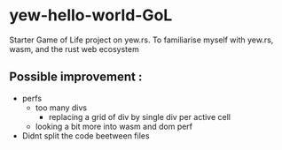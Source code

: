 # yew-hello-world-GoL

Starter Game of Life project on yew.rs. To familiarise myself with yew.rs, wasm, and the rust web ecosystem

## Possible improvement :
- perfs
  - too many divs 
    - replacing a grid of div by single div per active cell
  - looking a bit more into wasm and dom perf
- Didnt split the code beetween files
